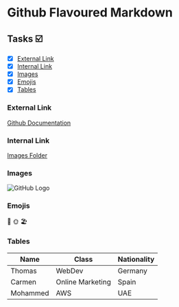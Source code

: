 # Github Flavoured Markdown
## Tasks ☑️
- [x] [External Link](#external-link)
- [x] [Internal Link](#internal-link)
- [x] [Images](#images)
- [x] [Emojis](#emojis)
- [x] [Tables](#tables)
### External Link
[Github Documentation](https://help.github.com/en)
### Internal Link
[Images Folder](https://github.com/yukosuga/authoring/blob/main/images)
### Images

![GitHub Logo](https://github.com/yukosuga/authoring/assets/135056413/e97df41c-7915-4e76-bce3-c375677da6ac)

### Emojis
🌺 🌞 🏖️

### Tables
| Name     | Class            | Nationality |
|----------|------------------|-------------|
| Thomas   | WebDev           | Germany     |
| Carmen   | Online Marketing | Spain       |
| Mohammed | AWS              | UAE         |
